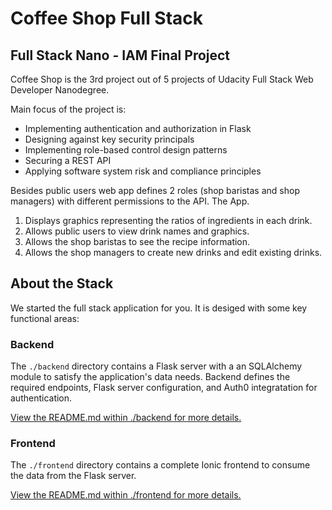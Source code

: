 # Coffee Shop Full Stack

## Full Stack Nano - IAM Final Project

Coffee Shop is the 3rd project out of 5 projects of Udacity Full Stack Web Developer Nanodegree.

Main focus of the project is:
-   Implementing authentication and authorization in Flask
-   Designing against key security principals
-   Implementing role-based control design patterns
-   Securing a REST API
-   Applying software system risk and compliance principles

Besides public users web app defines 2 roles (shop baristas and shop managers) with different permissions to the API.
The App.

1) Displays graphics representing the ratios of ingredients in each drink.
2) Allows public users to view drink names and graphics.
3) Allows the shop baristas to see the recipe information.
4) Allows the shop managers to create new drinks and edit existing drinks.


## About the Stack

We started the full stack application for you. It is desiged with some key functional areas:

### Backend

The `./backend` directory contains a Flask server with a an SQLAlchemy module to satisfy the application's data needs. Backend defines the required endpoints, Flask server configuration, and Auth0 integratation for authentication.

[View the README.md within ./backend for more details.](./backend/README.md)

### Frontend

The `./frontend` directory contains a complete Ionic frontend to consume the data from the Flask server.

[View the README.md within ./frontend for more details.](./frontend/README.md) 
